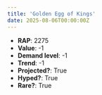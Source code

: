 ```yaml
---
title: 'Golden Egg of Kings'
date: 2025-08-06T00:00:00Z
---
```

- **RAP**: 2275
- **Value**: -1
- **Demand level**: -1
- **Trend**: -1
- **Projected?**: True
- **Hyped?**: True
- **Rare?**: True

